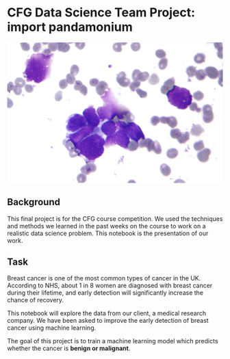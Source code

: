 # CFG Data Science Team Project: import pandamonium 

![](data/cancer-image.jpg)

## Background
This final project is for the CFG course competition. We used the techniques and methods we learned in the past weeks on the course to work on a realistic data science problem. This notebook is the presentation of our work. 

## Task
Breast cancer is one of the most common types of cancer in the UK. According to NHS, about 1 in 8 women are diagnosed with breast cancer during their lifetime, and early detection will significantly increase the chance of recovery.

This notebook will explore the data from our client, a medical research company. We have been asked to improve the early detection of breast cancer using machine learning.  

The goal of this project is to train a machine learning model which predicts whether the cancer is **benign or malignant**.

